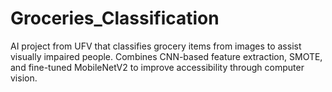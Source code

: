 # Groceries_Classification
AI project from UFV that classifies grocery items from images to assist visually impaired people. Combines CNN-based feature extraction, SMOTE, and fine-tuned MobileNetV2 to improve accessibility through computer vision.
